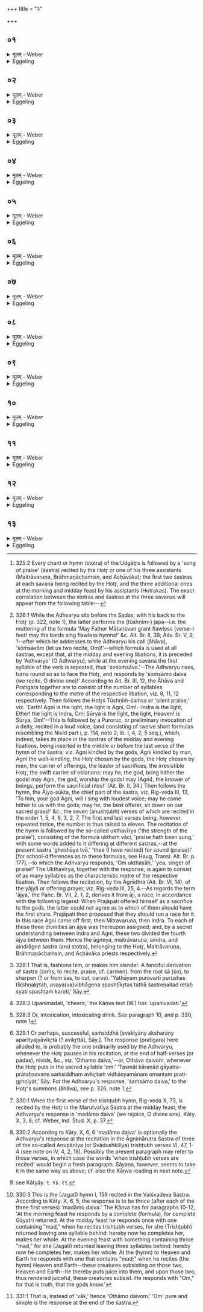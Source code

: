 +++
title = "२"

+++






##  ०१
<details><summary>मूलम् - Weber</summary>

गृणा᳘ति ह वा᳘ एतद्धो᳘ता यछ᳘ᳫं᳘सति॥  
त᳘स्मा एत᳘द्गृणते प्र᳘त्येॗवाध्वर्युरा᳘गृणाति त᳘स्मात्प्रतिगरो ना᳘म॥
</details>

<details><summary>Eggeling</summary>

1. Now truly when the Hotr̥ praises (recites the śastra [^egg_774]), he sings, and to him thus singing the

[^egg_774]: 325:2 Every chant or hymn (stotra) of the Udgātr̥s is followed by a 'song of praise' (śastra) recited by the Hotr̥ or one of his three assistants (Maitrāvaruṇa, Brāhmaṇācḥaṁsin, and Acḥāvāka); the first two śastras at each savana being recited by the Hotr̥, and the three additional ones at the morning and midday feast by his assistants (Hotrakas). The exact correlation between the stotras and śastras at the three savanas will appear from the following table:--

 Adhvaryu responds (prati-ā-gar), whence the name response (pratigara).
</details>


##  ०२
<details><summary>मूलम् - Weber</summary>

तं वै प्रा᳘ञ्चमासीनमा᳘ह्वयते॥  
स᳘र्वे वा᳘ अन्य᳘ उद्गातुः प्रा᳘ञ्च आ᳘र्त्विज्यं कुर्वन्ति त᳘थो हास्यैतत्प्रा᳘गेवा᳘र्त्विज्यं कृत᳘म् भवति॥
</details>

<details><summary>Eggeling</summary>

2. [The Hotr̥] calls upon that (Adhvaryu) seated (before him) with his face towards the east [^egg_775]. For all

[^egg_775]: 326:1 While the Adhvaryu sits before the Sadas, with his back to the Hotr̥ (p. 322, note 1), the latter performs the (tūshṇīm-) japa--i.e. the muttering of the formula 'May Father Mātariśvan grant flawless (verse-) feet! may the bards sing flawless hymns!' &c. Ait. Br. II, 38; Āśv. Śr. V, 9, 1--after which he addresses to the Adhvaryu his call (āhāva), 'śõṁsāvõm (let us two recite, Om)!'--which formula is used at all śastras, except that, at the midday and evening libations, it is preceded by 'Adhvaryo' (O Adhvaryu); while at the evening savana the first syllable of the verb is repeated, thus 'śośoṁsāvo.'--The Adhvaryu rises, turns round so as to face the Hotr̥, and responds by 'śoṁsāmo daiva (we recite, O divine one)!' According to Ait. Br. III, 12, the Āhāva and Pratigara together are to consist of the number of syllables corresponding to the metre of the respective libation, viz. 8, 11, 12 respectively. Then follows the Hotr̥s Tūshṇīṁ-śaṁsa or 'silent praise;' viz. 'Earth! Agni is the light, the light is Agni, Om!--Indra is the light, Ether! the light is Indra, Om! Sūrya is the light, the light, Heaven! is Sūrya, Om!'--This is followed by a Puroruc, or preliminary invocation of a deity, recited in a loud voice, (and consisting of twelve short formulas resembling the Nivid part i, p. 114, note 2; ib. I, 4, 2, 5 seq.), which, indeed, takes its place in the śastras of the midday and evening libations, being inserted in the middle or before the last verse of the hymn of the śastra; viz. Agni kindled by the gods, Agni kindled by man, Agni the well-kindling, the Hotr̥ chosen by the gods, the Hotr̥ chosen by men, the carrier of offerings, the leader of sacrifices, the irresistible Hotr̥, the swift carrier of oblations: may he, the god,  bring hither the gods! may Agni, the god, worship the gods! may (Agni), the knower of beings, perform the sacrificial rites!' (Ait. Br. II, 34.) Then follows the hymn, the Ājya-sūkta, the chief part of the śastra, viz. Rig-veda III, 13, 'To him, your god Agni, will I sing with loudest voice; may he come hither to us with the gods; may he, the best offerer, sit down on our sacred grass!' &c.; the seven (anushṭubh) verses of which are recited in the order 1, 5, 4, 6, 3, 2, 7. The first and last verses being, however, repeated thrice, the number is thus raised to eleven. The recitation of the hymn is followed by the so-called ukthavīrya ('the strength of the praise'), consisting of the formula ukthaṁ vāci, 'praise hath been sung,' with some words added to it differing at different śastras,--at the present śastra 'ghoshāya tvā,' 'thee (I have recited) for sound (praise)!' [for school-differences as to these formulas, see Haug, Transl. Ait. Br. p. 177],--to which the Adhvaryu responds, 'Om ukthasāḥ,' 'yea, singer of praise!' The Ukthavīrya, together with the response, is again to consist of as many syllables as the characteristic metre of the respective libation. Then follows the recitation, by the Āgnīdhra (Ait. Br. VI, 14), of the yājyā or offering prayer, viz. Rig-veda III, 25, 4.--As regards the term 'ājya,' the Pañc. Br. VII, 2, 1, 2, derives it from āji, a race, in accordance with the following legend: When Prajāpati offered himself as a sacrifice to the gods, the latter could not agree as to which of them should have the first share. Prajāpati then proposed that they should run a race for it. In this race Agni came off first, then Mitravaruna, then Indra. To each of these three divinities an ājya was thereupon assigned; and, by a secret understanding between Indra and Agni, these two divided the fourth ājya between them. Hence the āgneya, maitrāvaruṇa, aindra, and aindrāgna śastra (and stotra), belonging to the Hotr̥, Maitrāvaruṇa, Brāhmaṇācḥaṁsin, and Acḥāvāka priests respectively.

others except the Udgātr̥ perform their priestly duties while facing the east, and in this manner that priestly duty of his is performed towards the east.
</details>


##  ०३
<details><summary>मूलम् - Weber</summary>

प्रजा᳘पतिर्वा᳘ उद्गाताः᳟॥  
योषर्ग्घो᳘ता स᳘ एत᳘त्प्रजापतिरुद्गाता यो᳘षायामृचि हो᳘तरि रे᳘तः सिञ्चति य᳘त्स्तुते तद्धो᳘ता शस्त्रे᳘ण प्र᳘जनयति त᳘छ्यति य᳘थायम् पु᳘रुषः शितस्तद्य᳘देनछ्य᳘ति त᳘स्माछस्त्रं ना᳘म॥
</details>

<details><summary>Eggeling</summary>

3. Now the Udgātr̥ is Prajāpati, and the Hotr̥, (being) the R̥k (fem.), is a female. And when he chants, then the Udgātr̥, Prajāpati, implants seed in the female Hotr̥, the R̥k; this the Hotr̥ brings forth by means of the śastra (recitation), he sharpens

it even as this man is sharpened [^egg_776], and because he thereby sharpens (śo) therefore it is called sastra.

[^egg_776]: 328:1 That is, fashions him, or makes him slender. A fanciful derivation of śastra (śaṁs, to recite, praise, cf. carmen), from the root śā (śo), to sharpen (? or from śas, to cut, carve). 'Yathāyam purovartī purushas tīkshṇakr̥taḥ, avaya(va)vibhāgena spashṭīkr̥tas tathā śastreṇaitad retaḥ śyati spashṭaṁ karoti,' Sāy.
</details>


##  ०४
<details><summary>मूलम् - Weber</summary>

त᳘दुपपल्य᳘य्य प्र᳘तिगृणाति॥  
इद᳘मेॗवैतद्रे᳘तः सिक्त᳘मुपनि᳘मदत्य᳘थ यत्प᳘राङ् ति᳘ष्ठन्प्रतिगृणीयात्प᳘रागु हैॗवैतद्रे᳘तः सिक्तम् प्र᳘णश्येत्तन्न प्र᳘जायेत सम्य᳘ञ्चा उ चैॗवैत᳘द्भूॗत्वैतद्रे᳘तः सिक्तम् प्र᳘जनयतः॥
</details>

<details><summary>Eggeling</summary>

4. Having turned round (so as to face the Hotr̥, the Adhvaryu) then responds: thereby he quickens [^egg_777] that implanted seed. On the other hand, were he to respond while standing with his face turned away (from the Hotr̥), that implanted seed would assuredly perish away, and would not be brought forth; but thus facing each other (the male and female) bring forth the implanted seed.

[^egg_777]: 328:2 Upanimadati, 'cheers;' the Kāṇva text (W.) has 'upanivadati.'
</details>


##  ०५
<details><summary>मूलम् - Weber</summary>

यात᳘यामानि वै᳘ देवैश्छ᳘न्दांसि॥  
छ᳘न्दोभिर्हि᳘ देवाः᳘ स्वर्गं᳘ लोक᳘ᳫं᳘ समा᳘श्नुवत म᳘दो वै᳘ प्रतिगरो यो वा᳘ ऋचि म᳘दो यः सा᳘मन्रसो वै स तच्छ᳘न्दःस्वेॗवैतद्र᳘सं दधात्य᳘यातयामानि करोति तैर᳘यातयामैर्यज्ञं᳘ तन्वते॥
</details>

<details><summary>Eggeling</summary>

5. Now the strength of the metres was exhausted by the gods, for it was by the metres that the gods attained the world of heaven. And the response (song) is ecstasy (mada [^egg_778])--what ecstasy there is in the r̥c and that which there is in the Sāman, that is sap: this sap he now lays into the metres, and thus makes the metres of restored strength; and with them of restored strength they perform the sacrifice.

[^egg_778]: 328:3 Or, intoxication, intoxicating drink. See paragraph 10, and p. 330, note 1
</details>


##  ०६
<details><summary>मूलम् - Weber</summary>

त᳘स्माद्य᳘द्यर्धर्चशः श᳘ᳫं᳘सेत्॥  
अर्धॗर्चे ऽर्धर्चे प्र᳘तिगृणीयाद्य᳘दि पछः श᳘ᳫं᳘सेत्पदे᳘-पदे प्र᳘तिगृणीयाद्य᳘त्र वै श᳘ᳫं᳘सन्नवा᳘निति त᳘दसुररक्षसा᳘नि यज्ञ᳘मन्व᳘वचरन्ति त᳘त्प्रतिगरे᳘ण सं᳘दधाति नाष्ट्रा᳘णां र᳘क्षसाम᳘नन्ववचाराय य᳘जमानस्यो चैॗवैत᳘द्भ्रातृव्यलोकं᳘ छिनत्ति॥
</details>

<details><summary>Eggeling</summary>

6. Hence if (the Hotr̥) recites by half-verses, let (the Adhvaryu) respond at each half-verse; and if he recites by pādas (hemistichs), let him respond at each pāda. For whenever, in reciting, he (the Hotr̥) draws breath, there the Asura-Rakshas rush into the sacrifice: there he (the Adhvaryu) closes it up by means of the response, so that the evil spirits, the Rakshas, cannot rush in; and thus he destroys the world of the sacrificer's enemies.
</details>


##  ०७
<details><summary>मूलम् - Weber</summary>

च᳘तुरक्षराणि ह वा अ᳘ग्रे छ᳘न्दांस्यासुः॥  
त᳘तो ज᳘गती सो᳘मम᳘छापतत्सा त्री᳘ण्य्क्ष᳘राणि हित्वा᳘जगाम त᳘तस्त्रिष्टुप्सो᳘मम᳘छापतत्सै᳘कमक्ष᳘रᳫं हित्वा᳘जगाम त᳘तो गायत्री सो᳘मम᳘छापतॗत्सैता᳘नि चाक्ष᳘राणि ह᳘रन्त्या᳘गछत्सो᳘मं च त᳘तो ऽष्टा᳘क्षरा गायत्र्य᳘भवत्त᳘स्मादाहुरष्टा᳘क्षरा गायत्री᳘ति॥
</details>

<details><summary>Eggeling</summary>

7. Now, in the beginning the metres consisted of four syllables. Then Jagatī flew up for Soma and came back, leaving behind three syllables. Then Trishṭubh flew up for Soma and came back, leaving behind one syllable. Then Gāyatrī flew up for Soma, and she came back bringing with her those syllables as well as Soma. Thus she came to consist of eight syllables: wherefore they say, 'Gāyatrī is octosyllabic.'
</details>


##  ०८
<details><summary>मूलम् - Weber</summary>

त᳘या प्रातःसवन᳘मतन्वत॥  
त᳘स्माद्गायत्रं᳘ प्रातःसवनं त᳘यैव मा᳘ध्यन्दिनᳫं स᳘वनमतन्वत ता᳘ᳫं᳘ ह त्रिष्टु᳘बुवाचो᳘प त्वाहमा᳘यानि त्रिभि᳘रक्ष᳘रैरु᳘प मा ह्वयस्व मा᳘ मा यज्ञा᳘दन्त᳘र्गा इ᳘ति तथे᳘ति तामु᳘पाह्वयत त᳘त ए᳘कादशाक्षरा त्रिष्टु᳘बभवत्तस्मादाहुस्त्रै᳘ष्टुभम् मा᳘ध्यन्दिनᳫं स᳘वनमि᳘ति॥
</details>

<details><summary>Eggeling</summary>

8. With her they performed the morning feast of the Soma-sacrifice,--whence the morning feast pertains to Gāyatrī. With her they performed the midday feast. Trishṭubh then said to her, 'To thee will I come with three syllables: invite me, and exclude me not from the sacrifice!'--'So be it!' she said and invited her. Thus the Trishṭubh came to consist of eleven syllables, and therefore they say, 'The midday Soma feast pertains to Trishṭubh.'
</details>


##  ०९
<details><summary>मूलम् - Weber</summary>

त᳘यैव᳘ तृतीयसवन᳘मतन्वत॥  
ता᳘ᳫं᳘ ह ज᳘गत्युवाचो᳘प त्वाहमा᳘यान्ये᳘केनाक्ष᳘रेणो᳘प सा ह्वयस्व मा᳘ मा यज्ञा᳘दन्त᳘र्गा इ᳘ति तथे᳘ति तामु᳘पाह्वयत त᳘तो द्वा᳘दशाक्षरा ज᳘गत्यभवत्त᳘स्मादाहुर्जा᳘गतं तृतीयसवनमि᳘ति॥
</details>

<details><summary>Eggeling</summary>

9. With her (Gāyatrī) indeed they performed the evening feast. Jagatī then said to her, 'To thee will I come with one syllable: invite me, and exclude me not from the sacrifice!'--'So be it!' she said and invited her. Thus the Jagatī came to consist of twelve syllables; and therefore they say, 'The evening Soma feast pertains to Jagatī.'
</details>


##  १०
<details><summary>मूलम् - Weber</summary>

त᳘दाहुः॥  
गायत्रा᳘णि वै स᳘र्वाणि स᳘वनानि गायत्रीॗ ह्येॗवैत᳘दुपसृज᳘मानैदि᳘ति त᳘स्मात्स᳘ᳫं᳘सिद्धम् प्रातःसवने प्र᳘तिगृणीयात्स᳘ᳫं᳘सिद्धा हि᳘ गायत्र्या᳘गछत्सकृ᳘न्मद्वन्मा᳘ध्यन्दिने स᳘वन ए᳘कᳫं हिॗ साक्ष᳘रᳫं हिॗत्वागछत्ते᳘नैॗवैनामेतत्स᳘मर्धयति कृत्स्नां᳘ करोति॥
</details>

<details><summary>Eggeling</summary>

10. As to this they say, 'Surely all the Soma feasts pertain to Gāyatrī, since Gāyatrī alone went on increasing.' At the morning feast he should therefore respond with a complete (formula), for complete [^egg_779] Gāyatrī returned. At the midday feast

[^egg_779]: 329:1 Or perhaps, successful, saṁsiddhā [svakīyāny aksharāṇy aparityajyāvikr̥tā (? avikr̥ttā), Sāy.]. The response (pratigara) here alluded to, is probably the one ordinarily used by the Adhvaryu, whenever the Hotr̥ pauses in his recitation, at the end of half-verses  (or pādas), nivids, &c., viz. 'Othamo daiva,'--or, Othāvo daivom, whenever the Hotr̥ puts in the sacred syllable 'om.' 'Tasmāt kāraṇād gāyatra-prātaḥsavane saṁsiddham avikr̥taṁ vidhāsyamānam omantam prati-gr̥hṇīyāt,' Sāy. For the Adhvaryu's response, 'śaṁsāmo daiva,' to the Hotr̥'s summons (āhāva), see p. 326, note 1.

 (he responds with a formula) containing once (the verb) 'to rejoice (mad) [^egg_780],' for she (Trishṭubh) came back, leaving one syllable behind; and with that same (formula) he then completes her, makes her whole,

[^egg_780]: 330:1 When the first verse of the trishṭubh hymn, Rig-veda X, 73, is recited by the Hotr̥ in the Marutvatīya Sastra at the midday feast, the Adhvaryu's response is 'madāmo daiva' (we rejoice, O divine one). Kāty. X, 3, 8; cf. Weber, Ind. Stud. X, p. 37.
</details>


##  ११
<details><summary>मूलम् - Weber</summary>

य᳘त्र त्रिष्टु᳘भः शस्य᳘न्ते॥  
त्रि᳘मद्वत्तृतीयसवने त्री᳘णि हिॗ साक्ष᳘राणि हित्वा᳘गछत्तै᳘रेॗवैनामेतत्स᳘मर्धयति कृत्स्नां᳘ करोति॥
</details>

<details><summary>Eggeling</summary>

11. When trishṭubh verses were recited. At the evening Soma feast (the Adhvaryu responds with a formula) containing thrice (the verb) 'to rejoice [^egg_781],' for she (Jagatī) came back leaving three syllables behind; and with these (formulas) he then completes her, makes her whole,--

[^egg_781]: 330:2 According to Kāty. X, 6, 6 'madāmo daiva' is optionally the Adhvaryu's response at the recitation in the Āgnimārutra Śastra of three of the so-called Anupānīya (or Svādushkilīya) trishṭubh verses VI, 47, 1-4 (see note on IV, 4, 2, 18). Possibly the present paragraph may refer to those verses, in which case the words 'when trishṭubh verses are recited' would begin a fresh paragraph. Sāyaṇa, however, seems to take it in the same way as above; cf. also the Kāṇva reading in next note.
</details>


##  १२
<details><summary>मूलम् - Weber</summary>

य᳘त्र द्यावापृथिव्यं᳘ शस्य᳘ते॥  
इमे᳘ ह वै द्या᳘वापृथिवी᳘ इमाः᳘ प्रजा उ᳘पजीवन्ति त᳘दन᳘योरेॗवैतद्द्या᳘वापृथिव्यो र᳘सं दधाति ते र᳘सवत्या उपजीवनी᳘ये इमाः᳘ प्रजा उ᳘पजीवन्ति स वा ओमि᳘त्येव प्र᳘तिगृणीयात्तद्धि᳘ सत्यं त᳘द्देवा᳘ विदुः [^wbr_1] ॥  

[^wbr_1]: see Kâtyây. ९. १३. २९.
</details>

<details><summary>Eggeling</summary>

12. When (the hymn) to Heaven and Earth is recited [^egg_782]. Now these creatures subsist on those two,

[^egg_782]: 330:3 This is the (Jagatī) hymn I, 159 recited in the Vaiśvadeva Sastra. According to Kāty. X, 6, 5, the response is to be thrice (after each of the three first verses) 'madāmo daiva.' The Kāṇva has for paragraphs 10-12, 'At the morning feast he responds by a complete (formula), for complete Gāyatrī returned. At the midday feast he responds once with one containing "mad," when he  recites trishṭubh verses, for she (Trishṭubh) returned leaving one syllable behind: hereby now he completes her, makes her whole. At the evening feast with something containing thrice "mad," for she (Jagatī) returned leaving three syllables behind: hereby now he completes her, makes her whole. At the (hymn) to Heaven and Earth he responds with one that contains "mad;" when he recites (the hymn) Heaven and Earth--these creatures subsisting on those two, Heaven and Earth--he thereby puts juice into them, and upon those two, thus rendered juiceful, these creatures subsist. He responds with "Om," for that is truth, that the gods know.'

the heaven and the earth--he thereby imbues those two, heaven and earth, with vigour; and upon those two, thus vigorous and affording the means of subsistence, these creatures subsist. Let him respond with 'Om!' only, for that is truth, that the gods know.
</details>


##  १३
<details><summary>मूलम् - Weber</summary>

तद्धै᳘के॥  
ओ᳘थामो᳘दैव वागि᳘ति प्र᳘तिगृणन्ति वा᳘क्प्रतिगर᳘ एतद्वा᳘चमु᳘पाप्नुम इ᳘ति व᳘दन्तस्त᳘दु त᳘था न᳘ कुर्याद्य᳘था वै क᳘था च प्रतिगृणात्यु᳘पाप्तैॗवास्य वा᳘ग्भवति वाचा हि᳘ प्रतिगृणा᳘ति त᳘स्मादोमि᳘त्येव प्र᳘तिगृणीयात्तद्धि᳘ सत्यं त᳘द्देवा᳘ विदुः॥
</details>
<details><summary>Eggeling</summary>

13. Now some respond with 'Othāmo daiva vāk,' saying, 'The response is speech (vāk): thus we obtain speech.' But let him not do this; for surely, in whichsoever way he may respond, speech is obtained by him, since he responds by speech. Let him therefore respond with 'Om [^egg_783]!' only, for that is truth, that the gods know.

[^egg_783]: 331:1 That is, instead of 'vāk,' hence 'Othāmo daivom.' 'Om' pure and simple is the response at the end of the śastra.
</details>

